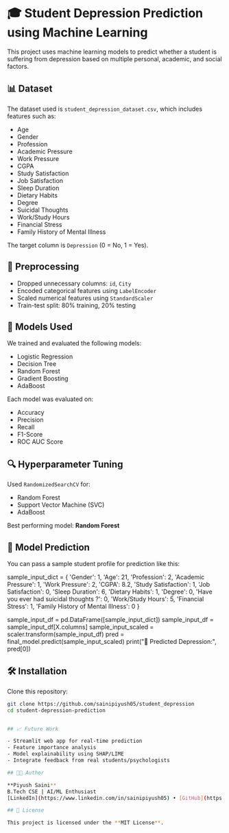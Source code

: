 # 🎓 Student Depression Prediction using Machine Learning

This project uses machine learning models to predict whether a student is suffering from depression based on multiple personal, academic, and social factors.

## 📊 Dataset

The dataset used is `student_depression_dataset.csv`, which includes features such as:

- Age  
- Gender  
- Profession  
- Academic Pressure  
- Work Pressure  
- CGPA  
- Study Satisfaction  
- Job Satisfaction  
- Sleep Duration  
- Dietary Habits  
- Degree  
- Suicidal Thoughts  
- Work/Study Hours  
- Financial Stress  
- Family History of Mental Illness  

The target column is `Depression` (0 = No, 1 = Yes).

## 🧼 Preprocessing

- Dropped unnecessary columns: `id`, `City`
- Encoded categorical features using `LabelEncoder`
- Scaled numerical features using `StandardScaler`
- Train-test split: 80% training, 20% testing

## 🧠 Models Used

We trained and evaluated the following models:

- Logistic Regression  
- Decision Tree  
- Random Forest  
- Gradient Boosting  
- AdaBoost  

Each model was evaluated on:

- Accuracy  
- Precision  
- Recall  
- F1-Score  
- ROC AUC Score

## 🔍 Hyperparameter Tuning

Used `RandomizedSearchCV` for:

- Random Forest  
- Support Vector Machine (SVC)  
- AdaBoost  

Best performing model: **Random Forest**

## 🚀 Model Prediction

You can pass a sample student profile for prediction like this:


sample_input_dict = {
    'Gender': 1,
    'Age': 21,
    'Profession': 2,
    'Academic Pressure': 1,
    'Work Pressure': 2,
    'CGPA': 8.2,
    'Study Satisfaction': 1,
    'Job Satisfaction': 0,
    'Sleep Duration': 6,
    'Dietary Habits': 1,
    'Degree': 0,
    'Have you ever had suicidal thoughts ?': 0,
    'Work/Study Hours': 5,
    'Financial Stress': 1,
    'Family History of Mental Illness': 0
}

sample_input_df = pd.DataFrame([sample_input_dict])
sample_input_df = sample_input_df[X.columns]
sample_input_scaled = scaler.transform(sample_input_df)
pred = final_model.predict(sample_input_scaled)
print("🔮 Predicted Depression:", pred[0])


## 🛠️ Installation

Clone this repository:

```bash
git clone https://github.com/sainipiyush05/student_depression
cd student-depression-prediction


## 📈 Future Work

- Streamlit web app for real-time prediction  
- Feature importance analysis  
- Model explainability using SHAP/LIME  
- Integrate feedback from real students/psychologists  

## 👨‍💻 Author

**Piyush Saini**  
B.Tech CSE | AI/ML Enthusiast  
[LinkedIn](https://www.linkedin.com/in/sainipiyush05) • [GitHub](https://github.com/sainipiyush05)  

## 📜 License

This project is licensed under the **MIT License**.

